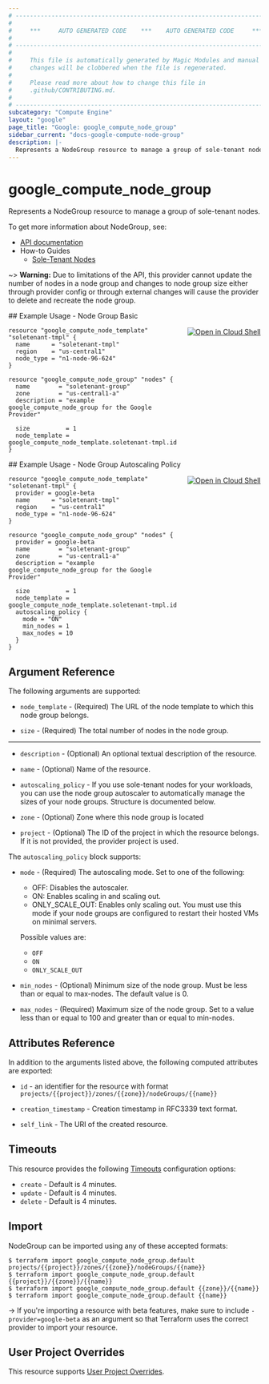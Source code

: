 ```yaml
---
# ----------------------------------------------------------------------------
#
#     ***     AUTO GENERATED CODE    ***    AUTO GENERATED CODE     ***
#
# ----------------------------------------------------------------------------
#
#     This file is automatically generated by Magic Modules and manual
#     changes will be clobbered when the file is regenerated.
#
#     Please read more about how to change this file in
#     .github/CONTRIBUTING.md.
#
# ----------------------------------------------------------------------------
subcategory: "Compute Engine"
layout: "google"
page_title: "Google: google_compute_node_group"
sidebar_current: "docs-google-compute-node-group"
description: |-
  Represents a NodeGroup resource to manage a group of sole-tenant nodes.
---
```


# google\_compute\_node\_group

Represents a NodeGroup resource to manage a group of sole-tenant nodes.


To get more information about NodeGroup, see:

* [API documentation](https://cloud.google.com/compute/docs/reference/rest/v1/nodeGroups)
* How-to Guides
    * [Sole-Tenant Nodes](https://cloud.google.com/compute/docs/nodes/)

~> **Warning:** Due to limitations of the API, this provider cannot update the
number of nodes in a node group and changes to node group size either
through provider config or through external changes will cause
the provider to delete and recreate the node group.

<div class = "oics-button" style="float: right; margin: 0 0 -15px">
  <a href="https://console.cloud.google.com/cloudshell/open?cloudshell_git_repo=https%3A%2F%2Fgithub.com%2Fterraform-google-modules%2Fdocs-examples.git&cloudshell_working_dir=node_group_basic&cloudshell_image=gcr.io%2Fgraphite-cloud-shell-images%2Fterraform%3Alatest&open_in_editor=main.tf&cloudshell_print=.%2Fmotd&cloudshell_tutorial=.%2Ftutorial.md" target="_blank">
    <img alt="Open in Cloud Shell" src="//gstatic.com/cloudssh/images/open-btn.svg" style="max-height: 44px; margin: 32px auto; max-width: 100%;">
  </a>
</div>
## Example Usage - Node Group Basic


```hcl
resource "google_compute_node_template" "soletenant-tmpl" {
  name      = "soletenant-tmpl"
  region    = "us-central1"
  node_type = "n1-node-96-624"
}

resource "google_compute_node_group" "nodes" {
  name        = "soletenant-group"
  zone        = "us-central1-a"
  description = "example google_compute_node_group for the Google Provider"

  size          = 1
  node_template = google_compute_node_template.soletenant-tmpl.id
}
```
<div class = "oics-button" style="float: right; margin: 0 0 -15px">
  <a href="https://console.cloud.google.com/cloudshell/open?cloudshell_git_repo=https%3A%2F%2Fgithub.com%2Fterraform-google-modules%2Fdocs-examples.git&cloudshell_working_dir=node_group_autoscaling_policy&cloudshell_image=gcr.io%2Fgraphite-cloud-shell-images%2Fterraform%3Alatest&open_in_editor=main.tf&cloudshell_print=.%2Fmotd&cloudshell_tutorial=.%2Ftutorial.md" target="_blank">
    <img alt="Open in Cloud Shell" src="//gstatic.com/cloudssh/images/open-btn.svg" style="max-height: 44px; margin: 32px auto; max-width: 100%;">
  </a>
</div>
## Example Usage - Node Group Autoscaling Policy


```hcl
resource "google_compute_node_template" "soletenant-tmpl" {
  provider = google-beta
  name      = "soletenant-tmpl"
  region    = "us-central1"
  node_type = "n1-node-96-624"
}

resource "google_compute_node_group" "nodes" {
  provider = google-beta
  name        = "soletenant-group"
  zone        = "us-central1-a"
  description = "example google_compute_node_group for the Google Provider"

  size          = 1
  node_template = google_compute_node_template.soletenant-tmpl.id
  autoscaling_policy {
    mode = "ON"
    min_nodes = 1
    max_nodes = 10
  }
}
```

## Argument Reference

The following arguments are supported:


* `node_template` -
  (Required)
  The URL of the node template to which this node group belongs.

* `size` -
  (Required)
  The total number of nodes in the node group.


- - -


* `description` -
  (Optional)
  An optional textual description of the resource.

* `name` -
  (Optional)
  Name of the resource.

* `autoscaling_policy` -
  If you use sole-tenant nodes for your workloads, you can use the node
  group autoscaler to automatically manage the sizes of your node groups.  Structure is documented below.

* `zone` -
  (Optional)
  Zone where this node group is located

* `project` - (Optional) The ID of the project in which the resource belongs.
    If it is not provided, the provider project is used.


The `autoscaling_policy` block supports:

* `mode` -
  (Required)
  The autoscaling mode. Set to one of the following:
    - OFF: Disables the autoscaler.
    - ON: Enables scaling in and scaling out.
    - ONLY_SCALE_OUT: Enables only scaling out.
    You must use this mode if your node groups are configured to
    restart their hosted VMs on minimal servers.

  Possible values are:
  * `OFF`
  * `ON`
  * `ONLY_SCALE_OUT`

* `min_nodes` -
  (Optional)
  Minimum size of the node group. Must be less
  than or equal to max-nodes. The default value is 0.

* `max_nodes` -
  (Required)
  Maximum size of the node group. Set to a value less than or equal
  to 100 and greater than or equal to min-nodes.

## Attributes Reference

In addition to the arguments listed above, the following computed attributes are exported:

* `id` - an identifier for the resource with format `projects/{{project}}/zones/{{zone}}/nodeGroups/{{name}}`

* `creation_timestamp` -
  Creation timestamp in RFC3339 text format.
* `self_link` - The URI of the created resource.


## Timeouts

This resource provides the following
[Timeouts](/docs/configuration/resources.html#timeouts) configuration options:

- `create` - Default is 4 minutes.
- `update` - Default is 4 minutes.
- `delete` - Default is 4 minutes.

## Import

NodeGroup can be imported using any of these accepted formats:

```
$ terraform import google_compute_node_group.default projects/{{project}}/zones/{{zone}}/nodeGroups/{{name}}
$ terraform import google_compute_node_group.default {{project}}/{{zone}}/{{name}}
$ terraform import google_compute_node_group.default {{zone}}/{{name}}
$ terraform import google_compute_node_group.default {{name}}
```

-> If you're importing a resource with beta features, make sure to include `-provider=google-beta`
as an argument so that Terraform uses the correct provider to import your resource.

## User Project Overrides

This resource supports [User Project Overrides](https://www.terraform.io/docs/providers/google/guides/provider_reference.html#user_project_override).
